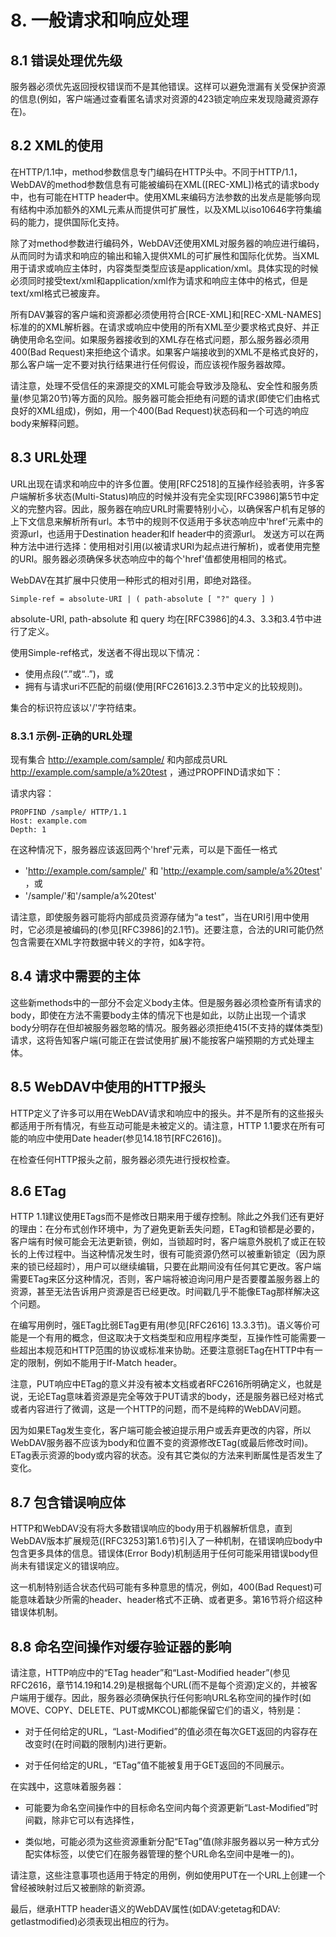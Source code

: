 # 8. 一般请求和响应处理

## 8.1 错误处理优先级

服务器必须优先返回授权错误而不是其他错误。这样可以避免泄漏有关受保护资源的信息(例如，客户端通过查看匿名请求对资源的423锁定响应来发现隐藏资源存在)。

## 8.2 XML的使用

在HTTP/1.1中，method参数信息专门编码在HTTP头中。不同于HTTP/1.1，WebDAV的method参数信息有可能被编码在XML([REC-XML])格式的请求body中，也有可能在HTTP header中。使用XML来编码方法参数的出发点是能够向现有结构中添加额外的XML元素从而提供可扩展性，以及XML以iso10646字符集编码的能力，提供国际化支持。

除了对method参数进行编码外，WebDAV还使用XML对服务器的响应进行编码，从而同时为请求和响应的输出和输入提供XML的可扩展性和国际化优势。当XML用于请求或响应主体时，内容类型类型应该是application/xml。具体实现的时候必须同时接受text/xml和application/xml作为请求和响应主体中的格式，但是text/xml格式已被废弃。

所有DAV兼容的客户端和资源都必须使用符合[RCE-XML]和[REC-XML-NAMES]标准的的XML解析器。在请求或响应中使用的所有XML至少要求格式良好、并正确使用命名空间。如果服务器接收到的XML存在格式问题，那么服务器必须用400(Bad Request)来拒绝这个请求。如果客户端接收到的XML不是格式良好的，那么客户端一定不要对执行结果进行任何假设，而应该视作服务器故障。

请注意，处理不受信任的来源提交的XML可能会导致涉及隐私、安全性和服务质量(参见第20节)等方面的风险。服务器可能会拒绝有问题的请求(即使它们由格式良好的XML组成)，例如，用一个400(Bad Request)状态码和一个可选的响应body来解释问题。

## 8.3 URL处理

URL出现在请求和响应中的许多位置。使用[RFC2518]的互操作经验表明，许多客户端解析多状态(Multi-Status)响应的时候并没有完全实现[RFC3986]第5节中定义的完整内容。因此，服务器在响应URL时需要特别小心，以确保客户机有足够的上下文信息来解析所有url。本节中的规则不仅适用于多状态响应中'href'元素中的资源url，也适用于Destination header和If header中的资源url。
发送方可以在两种方法中进行选择：使用相对引用(以被请求URI为起点进行解析)，或者使用完整的URI。服务器必须确保多状态响应中的每个'href'值都使用相同的格式。

WebDAV在其扩展中只使用一种形式的相对引用，即绝对路径。
~~~text
Simple-ref = absolute-URI | ( path-absolute [ "?" query ] ) 
~~~
absolute-URI, path-absolute 和 query 均在[RFC3986]的4.3、3.3和3.4节中进行了定义。

使用Simple-ref格式，发送者不得出现以下情况：

- 使用点段(“.”或“..”)，或
- 拥有与请求uri不匹配的前缀(使用[RFC2616]3.2.3节中定义的比较规则)。

集合的标识符应该以'/'字符结束。

### 8.3.1 示例-正确的URL处理

现有集合 http://example.com/sample/ 和内部成员URL http://example.com/sample/a%20test ，通过PROPFIND请求如下：

请求内容：
~~~text
PROPFIND /sample/ HTTP/1.1
Host: example.com
Depth: 1
~~~

在这种情况下，服务器应该返回两个'href'元素，可以是下面任一格式
- 'http://example.com/sample/' 和 'http://example.com/sample/a%20test' ，或
- '/sample/'和'/sample/a%20test'

请注意，即使服务器可能将内部成员资源存储为“a test”，当在URI引用中使用时，它必须是被编码的(参见[RFC3986]的2.1节)。还要注意，合法的URI可能仍然包含需要在XML字符数据中转义的字符，如&字符。

## 8.4 请求中需要的主体

这些新methods中的一部分不会定义body主体。但是服务器必须检查所有请求的body，即使在方法不需要body主体的情况下也是如此，以防止出现一个请求body分明存在但却被服务器忽略的情况。服务器必须拒绝415(不支持的媒体类型)请求，这将告知客户端(可能正在尝试使用扩展)不能按客户端预期的方式处理主体。

## 8.5 WebDAV中使用的HTTP报头

HTTP定义了许多可以用在WebDAV请求和响应中的报头。并不是所有的这些报头都适用于所有情况，有些互动可能是未被定义的。请注意，HTTP 1.1要求在所有可能的响应中使用Date header(参见14.18节[RFC2616])。

在检查任何HTTP报头之前，服务器必须先进行授权检查。

## 8.6 ETag

HTTP 1.1建议使用ETags而不是修改日期来用于缓存控制。除此之外我们还有更好的理由：在分布式创作环境中，为了避免更新丢失问题，ETag和锁都是必要的，客户端有时候可能会无法更新锁，例如，当锁超时时，客户端意外脱机了或正在较长的上传过程中。当这种情况发生时，很有可能资源仍然可以被重新锁定（因为原来的锁已经超时），用户可以继续编辑，只要在此期间没有任何其它更改。客户端需要ETag来区分这种情况，否则，客户端将被迫询问用户是否要覆盖服务器上的资源，甚至无法告诉用户资源是否已经更改。时间戳几乎不能像ETag那样解决这个问题。

在编写用例时，强ETag比弱ETag更有用(参见[RFC2616] 13.3.3节)。语义等价可能是一个有用的概念，但这取决于文档类型和应用程序类型，互操作性可能需要一些超出本规范和HTTP范围的协议或标准来协助。还要注意弱ETag在HTTP中有一定的限制，例如不能用于If-Match header。

注意，PUT响应中ETag的意义并没有被本文档或者RFC2616所明确定义，也就是说，无论ETag意味着资源是完全等效于PUT请求的body，还是服务器已经对格式或者内容进行了微调，这是一个HTTP的问题，而不是纯粹的WebDAV问题。

因为如果ETag发生变化，客户端可能会被迫提示用户或丢弃更改的内容，所以WebDAV服务器不应该为body和位置不变的资源修改ETag(或最后修改时间)。ETag表示资源的body或内容的状态。没有其它类似的方法来判断属性是否发生了变化。

## 8.7 包含错误响应体

HTTP和WebDAV没有将大多数错误响应的body用于机器解析信息，直到WebDAV版本扩展规范([RFC3253]第1.6节)引入了一种机制，在错误响应body中包含更多具体的信息。错误体(Error Body)机制适用于任何可能采用错误body但尚未有错误定义的错误响应。

这一机制特别适合状态代码可能有多种意思的情况，例如，400(Bad Request)可能意味着缺少所需的header、header格式不正确、或者更多。第16节将介绍这种错误体机制。

## 8.8 命名空间操作对缓存验证器的影响

请注意，HTTP响应中的“ETag header”和“Last-Modified header”(参见RFC2616，章节14.19和14.29)是根据每个URL(而不是每个资源)定义的，并被客户端用于缓存。因此，服务器必须确保执行任何影响URL名称空间的操作时(如MOVE、COPY、DELETE、PUT或MKCOL)都能保留它们的语义，特别是：

- 对于任何给定的URL，“Last-Modified”的值必须在每次GET返回的内容存在改变时(在时间戳的限制内)进行更新。

- 对于任何给定的URL，“ETag”值不能被复用于GET返回的不同展示。

在实践中，这意味着服务器：

- 可能要为命名空间操作中的目标命名空间内每个资源更新“Last-Modified”时间戳，除非它可以有选择性，

- 类似地，可能必须为这些资源重新分配“ETag”值(除非服务器以另一种方式分配实体标签，以使它们在服务器管理的整个URL命名空间中是唯一的)。

请注意，这些注意事项也适用于特定的用例，例如使用PUT在一个URL上创建一个曾经被映射过后又被删除的新资源。

最后，继承HTTP header语义的WebDAV属性(如DAV:getetag和DAV: getlastmodified)必须表现出相应的行为。